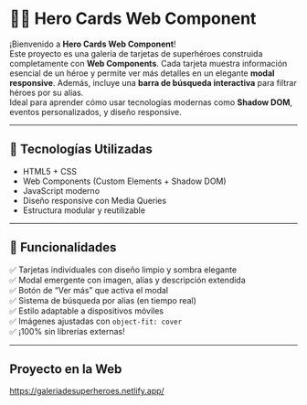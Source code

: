 # 🦸‍♂️ Hero Cards Web Component

¡Bienvenido a **Hero Cards Web Component**!  
Este proyecto es una galería de tarjetas de superhéroes construida completamente con **Web Components**. Cada tarjeta muestra información esencial de un héroe y permite ver más detalles en un elegante **modal responsive**. Además, incluye una **barra de búsqueda interactiva** para filtrar héroes por su alias.  
Ideal para aprender cómo usar tecnologías modernas como **Shadow DOM**, eventos personalizados, y diseño responsive.

---

## 🚀 Tecnologías Utilizadas

- HTML5 + CSS
- Web Components (Custom Elements + Shadow DOM)
- JavaScript moderno
- Diseño responsive con Media Queries
- Estructura modular y reutilizable

---

## 🧩 Funcionalidades

✅ Tarjetas individuales con diseño limpio y sombra elegante  
✅ Modal emergente con imagen, alias y descripción extendida  
✅ Botón de “Ver más” que activa el modal  
✅ Sistema de búsqueda por alias (en tiempo real)  
✅ Estilo adaptable a dispositivos móviles  
✅ Imágenes ajustadas con `object-fit: cover`  
✅ ¡100% sin librerías externas!

---

## Proyecto en la Web

https://galeriadesuperheroes.netlify.app/
